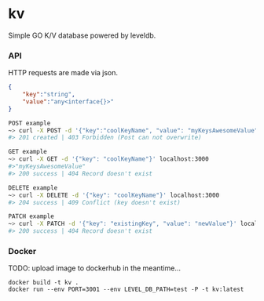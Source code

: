 # kv
Simple GO K/V database powered by leveldb.

### API

HTTP requests are made via json.
```json
{
    "key":"string",
    "value":"any<interface{}>"
}
```

```bash
POST example
~> curl -X POST -d '{"key":"coolKeyName", "value": "myKeysAwesomeValue"}' localhost:3000
#> 201 created | 403 Forbidden (Post can not overwrite)

GET example
~> curl -X GET -d '{"key": "coolKeyName"}' localhost:3000
#>"myKeysAwesomeValue"
#> 200 success | 404 Record doesn't exist

DELETE example
~> curl -X DELETE -d '{"key": "coolKeyName"}' localhost:3000
#> 204 success | 409 Conflict (key doesn't exist)

PATCH example
~> curl -X PATCH -d '{"key": "existingKey", "value": "newValue"}' localhost:3000
#> 200 success | 404 Record doesn't exist
```

### Docker
TODO: upload image to dockerhub in the meantime...

```
docker build -t kv .
docker run --env PORT=3001 --env LEVEL_DB_PATH=test -P -t kv:latest
```
